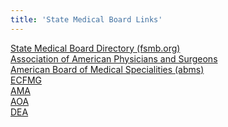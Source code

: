 ```yaml
---
title: 'State Medical Board Links'
---
```


<p><a title="State Medical Board Directory" href="http://www.fsmb.org/state-medical-boards/contacts">State Medical Board Directory (fsmb.org)</a><br /><a title="AAPS" href="http://www.aapsonline.org/">Association of American Physicians and Surgeons</a><br /><a title="ABMS" href="http://www.abms.org/">American Board of Medical Specialities (abms)</a><br /><a title="ECFMG" href="http://www.ecfmg.org/">ECFMG</a><br /><a title="AMA" href="http://www.ama-assn.org/">AMA</a><br /><a title="AOA" href="http://www.osteopathic.org/Pages/default.aspx">AOA</a><br /><a title="DEA" href="http://www.deadiversion.usdoj.gov/drugreg/index.html">DEA</a></p>